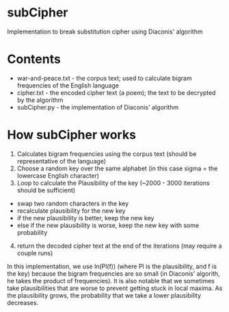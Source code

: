 # subCipher
Implementation to break substitution cipher using Diaconis' algorithm

# Contents
* war-and-peace.txt - the corpus text; used to calculate bigram frequencies of the English language
* cipher.txt - the encoded cipher text (a poem); the text to be decrypted by the algorithm
* subCipher.py - the implementation of Diaconis' algorithm

# How subCipher works
1. Calculates bigram frequencies using the corpus text (should be representative of the language)
2. Choose a random key over the same alphabet (in this case sigma = the lowercase English character)
3. Loop to calculate the Plausibility of the key (~2000 - 3000 iterations should be sufficient)
  * swap two random characters in the key
  * recalculate plausibility for the new key
  * if the new plausibility is better, keep the new key
  * else if the new plausibility is worse, keep the new key with some probability
4. return the decoded cipher text at the end of the iterations (may require a couple runs)

In this implementation, we use ln(Pl(f)) (where Pl is the plausibility, and f is the key) because the bigram frequencies are so small (in Diaconis' algorith, he takes the product of frequencies). It is also notable that we sometimes take plausibilities that are worse to prevent getting stuck in local maxima. As the plausibility grows, the probability that we take a lower plausibility decreases.
